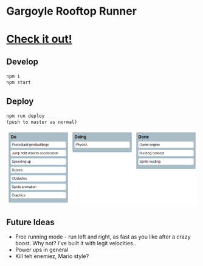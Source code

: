 # Gargoyle Rooftop Runner

# [Check it out!](https://entozoon.github.io/gargoyle-runner/)

## Develop

    npm i
    npm start

## Deploy

    npm run deploy
    (push to master as normal)

![created by readme-kanban-board](./kanban.png)

<!---KANBAN
# Do
- Procedural gen buildings
- Jump hold velocity acceleration
- Speeding up
- Scores
- Obstacles
- Sprite animation
- Graphics
- Leaderboard (maybe re-host to firebase)

# Doing
- Physics

# Done
- Game engine
- Building concept
- Sprite loading
KANBAN--->

## Future Ideas

* Free running mode - run left and right, as fast as you like after a crazy boost. Why not? I've built it with legit velocities..
* Power ups in general
* Kill teh enemiez, Mario style?
